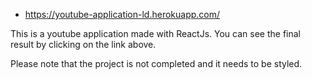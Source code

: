 - https://youtube-application-ld.herokuapp.com/

This is a youtube application made with ReactJs. You can see the final result by clicking on the link above.

Please note that the project is not completed and it needs to be styled.